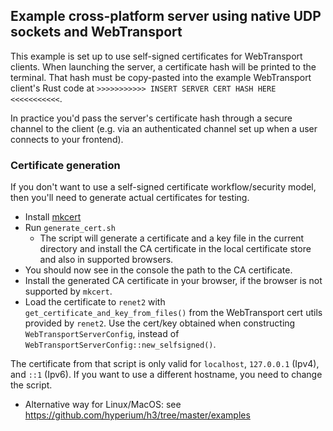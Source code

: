 ## Example cross-platform server using native UDP sockets and WebTransport

This example is set up to use self-signed certificates for WebTransport clients. When launching the server, a certificate hash will be printed to the terminal. That hash must be copy-pasted into the example WebTransport client's Rust code at `>>>>>>>>>>> INSERT SERVER CERT HASH HERE <<<<<<<<<<<`.

In practice you'd pass the server's certificate hash through a secure channel to the client (e.g. via an authenticated channel set up when a user connects to your frontend).

### Certificate generation

If you don't want to use a self-signed certificate workflow/security model, then you'll need to generate actual certificates for testing.

- Install [mkcert](https://github.com/FiloSottile/mkcert)
- Run `generate_cert.sh`
    - The script will generate a certificate and a key file in the current directory and install the CA certificate in the local certificate store and also in supported browsers.
- You should now see in the console the path to the CA certificate.
- Install the generated CA certificate in your browser, if the browser is not supported by `mkcert`.
- Load the certificate to `renet2` with `get_certificate_and_key_from_files()` from the WebTransport cert utils provided by `renet2`. Use the cert/key obtained when constructing `WebTransportServerConfig`, instead of `WebTransportServerConfig::new_selfsigned()`.

The certificate from that script is only valid for `localhost`, `127.0.0.1` (Ipv4), and `::1` (Ipv6). If you want to use a different hostname, you need to change the script.

- Alternative way for Linux/MacOS: see https://github.com/hyperium/h3/tree/master/examples
